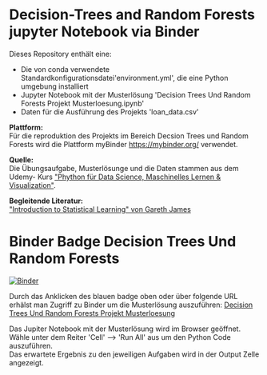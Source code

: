 # Decision-Trees and Random Forests jupyter Notebook via Binder

Dieses Repository enthält eine:
<ul>
  <li> Die von conda verwendete Standardkonfigurationsdatei'environment.yml', die eine Python umgebung installiert</li>
  <li> Jupyter Notebook mit der Musterlösung  'Decision Trees Und Random Forests Projekt Musterloesung.ipynb'</li>
  <li> Daten für die Ausführung des Projekts 'loan_data.csv' </li>
 </ul>
 
<b>Plattform:</b>\
Für die reproduktion des Projekts im Bereich Decsion Trees und Random Forests wird die Plattform myBinder <a href = "https://mybinder.org">https://mybinder.org/</a> verwendet.
 
 <b>Quelle:</b>\
Die Übungsaufgabe, Musterlösunge und die Daten stammen aus dem Udemy- Kurs <a href = "https://www.udemy.com/course/python-data-science-machine-learning/learn/lecture/7758128#overview">"Phython für Data Science, Maschinelles Lernen & Visualization"</a>.
  
<b>Begleitende Literatur:</b>\
<a href = http://faculty.marshall.usc.edu/gareth-james/ISL/ISLR%20Seventh%20Printing.pdf>"Introduction to Statistical Learning" von Gareth James</a>

# Binder Badge Decision Trees Und Random Forests

[![Binder](https://mybinder.org/badge_logo.svg)](https://mybinder.org/v2/gh/katjanein91/Decision-Trees-and-Random-Forests/master?filepath=Decision%20Trees%20Und%20Random%20Forests%20Projekt%20Musterloesung.ipynb)

Durch das Anklicken des blauen badge oben oder über folgende URL erhälst man Zugriff zu Binder um die Musterlösung auszuführen:
<a href = "https://mybinder.org/v2/gh/katjanein91/Decision-Trees-and-Random-Forests/master?filepath=Decision%20Trees%20Und%20Random%20Forests%20Projekt%20Musterloesung.ipynb"> Decision Trees Und Random Forests Projekt Musterloesung </a>

Das Jupiter Notebook mit der Musterlösung wird im Browser geöffnet.\
Wähle unter dem Reiter 'Cell' --> 'Run All' aus um den Python Code auszuführen.\
Das erwartete Ergebnis zu den jeweiligen Aufgaben wird in der Output Zelle angezeigt.

